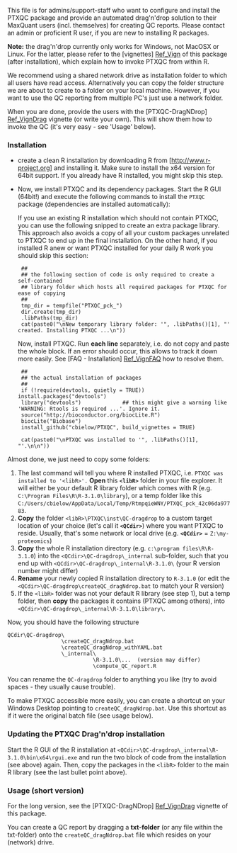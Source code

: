 This file is for admins/support-staff who want to configure and install the PTXQC package
and provide an automated drag'n'drop solution to their MaxQuant users (incl. themselves) for creating QC reports.
Please contact an admin or proficient R user, if you are new to installing R packages.

**Note:** the drag'n'drop currently only works for Windows, not MacOSX or Linux. 
          For the latter, please refer to the [vignettes] [Ref_Vign] of this package (after installation), which explain how to invoke PTXQC from within R.

We recommend using a shared network drive as installation folder to which all users have read access. Alternatively you can copy the folder structure we are about to create to a folder on your local machine. However, if you want to use the QC reporting from multiple PC's just use a network folder.

When you are done, provide the users with the [PTXQC-DragNDrop] [Ref_VignDrag] vignette (or write your own).
This will show them how to invoke the QC (it's very easy - see 'Usage' below).

### Installation
 - create a clean R installation by downloading R from [http://www.r-project.org] and installing it. Make sure to install the x64 version for 64bit support.
   If you already have R installed, you might skip this step.
 - Now, we install PTXQC and its dependency packages.
   Start the R GUI (64bit!) and execute the following commands to install the `PTXQC` package (dependencies are installed automatically):

   If you use an existing R installation which should not contain PTXQC, you can use the following snipped to create an extra package library. 
   This approach also avoids a copy of all your custom packages unrelated to PTXQC to end up in the final installation.
   On the other hand, if you installed R anew or want PTXQC installed for your daily R work you should skip this section:
   
        ##
        ## the following section of code is only required to create a self-contained 
        ## library folder which hosts all required packages for PTXQC for ease of copying
        ##
        tmp_dir = tempfile("PTXQC_pck_")
        dir.create(tmp_dir)
        .libPaths(tmp_dir)
        cat(paste0("\nNew temporary library folder: '", .libPaths()[1], "' created. Installing PTXQC ...\n"))

   Now, install PTXQC. Run **each line** separately, i.e. do not copy and paste the whole block.
   If an error should occur, this allows to track it down more easily. See [FAQ - Installation] [Ref_VignFAQ]
   how to resolve them.
   
        ##
        ## the actual installation of packages
        ##
        if (!require(devtools, quietly = TRUE)) install.packages("devtools")
        library("devtools")             ## this might give a warning like 'WARNING: Rtools is required ...'. Ignore it.
        source("http://bioconductor.org/biocLite.R")
        biocLite("Biobase")
        install_github("cbielow/PTXQC", build_vignettes = TRUE) 

        cat(paste0("\nPTXQC was installed to '", .libPaths()[1], "'.\n\n"))

Almost done, we just need to copy some folders:
        
 1. The last command will tell you where R installed PTXQC, i.e. `PTXQC was installed to '<libR>'.`
    **Open** this **`<libR>`** folder in your file explorer. It will either be your default R library 
    folder which comes with R (e.g. `C:\Program Files\R\R-3.1.0\library`), or a temp folder like 
    this `C:/Users/cbielow/AppData/Local/Temp/RtmpqieWNY/PTXQC_pck_42c06da97783`.
 2. **Copy** the folder `<libR>\PTXQC\inst\QC-dragdrop` to a custom target location of your choice (let's call it **`<QCdir>`**) where you want PTXQC to reside. Usually, that's some
    network or local drive (e.g. **`<QCdir>`** = `Z:\my-proteomics`)
 3. **Copy** the whole R installation directory (e.g. `c:\program files\R\R-3.1.0`) into the `<QCdir>\QC-dragdrop\_internal` sub-folder,
    such that you end up with `<QCdir>\QC-dragdrop\_internal\R-3.1.0\` (your R version number might differ)
 4. **Rename** your newly copied R installation directory to `R-3.1.0` (or edit the `<QCdir>\QC-dragdrop\createQC_dragNdrop.bat` to match your R version)
 5. If the `<libR>` folder was not your default R library (see step 1), but a temp folder, then **copy** the packages it contains (PTXQC among others),
    into `<QCdir>\QC-dragdrop\_internal\R-3.1.0\library\`.
 
Now, you should have the following structure

    QCdir\QC-dragdrop\
                     \createQC_dragNdrop.bat
                     \createQC_dragNdrop_withYAML.bat
                     \_internal\
                               \R-3.1.0\...  (version may differ)
                               \compute_QC_report.R
 
You can rename the `QC-dragdrop` folder to anything you like (try to avoid spaces - they usually cause trouble).

To make PTXQC accessible more easily, you can create a shortcut on your Windows Desktop pointing to `createQC_dragNdrop.bat`. Use this shortcut as if it were the original batch file (see usage below).


### Updating the PTXQC Drag'n'drop installation

Start the R GUI of the R installation at `<QCdir>\QC-dragdrop\_internal\R-3.1.0\bin\x64\rgui.exe` and
run the two block of code from the installation (see above) again. Then, copy the packages in the `<libR>` folder to the main R library (see the last bullet point above).
 
 
### Usage (short version)

  For the long version, see the [PTXQC-DragNDrop] [Ref_VignDrag] vignette of this package.
  
  You can create a QC report by dragging a **txt-folder** (or any file within the txt-folder)
  onto the `createQC_dragNdrop.bat` file which resides on your (network) drive.


  [Ref_Vign]: https://github.com/cbielow/PTXQC/tree/master/vignettes
  [Ref_VignDrag]: https://github.com/cbielow/PTXQC/blob/master/vignettes/PTXQC-DragNDrop.Rmd
  [Ref_VignFAQ]: https://github.com/cbielow/PTXQC/blob/master/vignettes/PTXQC-FAQ.Rmd